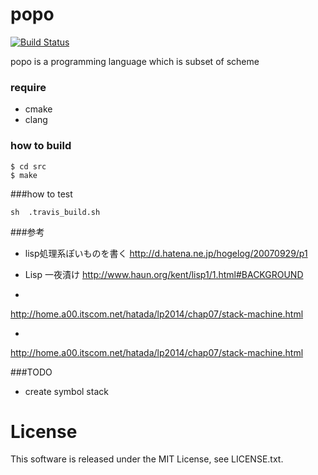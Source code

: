 # popo
[![Build Status](https://travis-ci.org/masaponto/popo.svg?branch=travis_ci)](https://travis-ci.org/masaponto/popo)

popo is a programming language which is subset of scheme

### require
- cmake
- clang

### how to build
```
$ cd src
$ make
```

###how to test

```
sh  .travis_build.sh
```

###参考

- lisp処理系ぽいものを書く
http://d.hatena.ne.jp/hogelog/20070929/p1

- Lisp 一夜漬け
http://www.haun.org/kent/lisp1/1.html#BACKGROUND

-
http://home.a00.itscom.net/hatada/lp2014/chap07/stack-machine.html

-
http://home.a00.itscom.net/hatada/lp2014/chap07/stack-machine.html

###TODO
- create symbol stack

License
==
This software is released under the MIT License, see LICENSE.txt.
